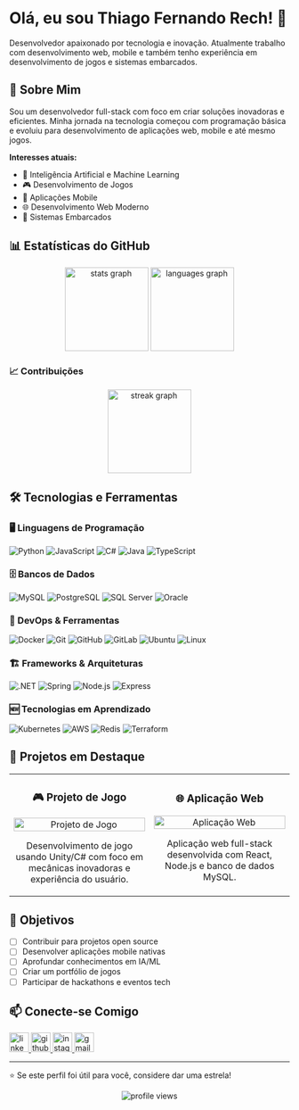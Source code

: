 # Olá, eu sou Thiago Fernando Rech! 👋

Desenvolvedor apaixonado por tecnologia e inovação. Atualmente trabalho com desenvolvimento web, mobile e também tenho experiência em desenvolvimento de jogos e sistemas embarcados.

## 🚀 Sobre Mim

Sou um desenvolvedor full-stack com foco em criar soluções inovadoras e eficientes. Minha jornada na tecnologia começou com programação básica e evoluiu para desenvolvimento de aplicações web, mobile e até mesmo jogos. 

**Interesses atuais:**
- 🤖 Inteligência Artificial e Machine Learning
- 🎮 Desenvolvimento de Jogos
- 📱 Aplicações Mobile
- 🌐 Desenvolvimento Web Moderno
- 🔧 Sistemas Embarcados

## 📊 Estatísticas do GitHub

<div align="center">
  <img src="https://github-readme-stats.vercel.app/api?username=ThiagoRech1997&hide_title=false&hide_rank=false&show_icons=true&include_all_commits=true&count_private=true&disable_animations=false&theme=dracula&locale=en&hide_border=false" height="150" alt="stats graph"  />
  <img src="https://github-readme-stats.vercel.app/api/top-langs?username=ThiagoRech1997&locale=en&hide_title=false&layout=compact&card_width=320&langs_count=5&theme=dracula&hide_border=false" height="150" alt="languages graph"  />
</div>

### 📈 Contribuições

<div align="center">
  <img src="https://github-readme-streak-stats.herokuapp.com/?user=ThiagoRech1997&theme=dracula&hide_border=false" height="150" alt="streak graph"  />
</div>

## 🛠️ Tecnologias e Ferramentas

### 🖥️ Linguagens de Programação

<div align="left">
  <img src="https://img.shields.io/badge/-Python-3776AB?style=for-the-badge&logo=python&logoColor=white" alt="Python" />
  <img src="https://img.shields.io/badge/-JavaScript-F7DF1E?style=for-the-badge&logo=javascript&logoColor=black" alt="JavaScript" />
  <img src="https://img.shields.io/badge/-C%23-239120?style=for-the-badge&logo=csharp&logoColor=white" alt="C#" />
  <img src="https://img.shields.io/badge/-Java-ED8B00?style=for-the-badge&logo=openjdk&logoColor=white" alt="Java" />
  <img src="https://img.shields.io/badge/-TypeScript-3178C6?style=for-the-badge&logo=typescript&logoColor=white" alt="TypeScript" />
</div>

### 🗄️ Bancos de Dados

<div align="left">
  <img src="https://img.shields.io/badge/-MySQL-4479A1?style=for-the-badge&logo=mysql&logoColor=white" alt="MySQL" />
  <img src="https://img.shields.io/badge/-PostgreSQL-316192?style=for-the-badge&logo=postgresql&logoColor=white" alt="PostgreSQL" />
  <img src="https://img.shields.io/badge/-SQL%20Server-CC2927?style=for-the-badge&logo=microsoft-sql-server&logoColor=white" alt="SQL Server" />
  <img src="https://img.shields.io/badge/-Oracle-F80000?style=for-the-badge&logo=oracle&logoColor=white" alt="Oracle" />
</div>

### 🚀 DevOps & Ferramentas

<div align="left">
  <img src="https://img.shields.io/badge/-Docker-2496ED?style=for-the-badge&logo=docker&logoColor=white" alt="Docker" />
  <img src="https://img.shields.io/badge/-Git-F05032?style=for-the-badge&logo=git&logoColor=white" alt="Git" />
  <img src="https://img.shields.io/badge/-GitHub-181717?style=for-the-badge&logo=github&logoColor=white" alt="GitHub" />
  <img src="https://img.shields.io/badge/-GitLab-FC6D26?style=for-the-badge&logo=gitlab&logoColor=white" alt="GitLab" />
  <img src="https://img.shields.io/badge/-Ubuntu-E95420?style=for-the-badge&logo=ubuntu&logoColor=white" alt="Ubuntu" />
  <img src="https://img.shields.io/badge/-Linux-FCC624?style=for-the-badge&logo=linux&logoColor=black" alt="Linux" />
</div>

### 🏗️ Frameworks & Arquiteturas

<div align="left">
  <img src="https://img.shields.io/badge/-.NET-512BD4?style=for-the-badge&logo=.net&logoColor=white" alt=".NET" />
  <img src="https://img.shields.io/badge/-Spring-6DB33F?style=for-the-badge&logo=spring&logoColor=white" alt="Spring" />
  <img src="https://img.shields.io/badge/-Node.js-339933?style=for-the-badge&logo=nodedotjs&logoColor=white" alt="Node.js" />
  <img src="https://img.shields.io/badge/-Express-000000?style=for-the-badge&logo=express&logoColor=white" alt="Express" />
</div>

### 🆕 Tecnologias em Aprendizado

<div align="left">
  <img src="https://img.shields.io/badge/-Kubernetes-326CE5?style=for-the-badge&logo=kubernetes&logoColor=white" alt="Kubernetes" />
  <img src="https://img.shields.io/badge/-AWS-232F3E?style=for-the-badge&logo=amazon-aws&logoColor=white" alt="AWS" />
  <img src="https://img.shields.io/badge/-Redis-DC382D?style=for-the-badge&logo=redis&logoColor=white" alt="Redis" />
  <img src="https://img.shields.io/badge/-Terraform-7B42BC?style=for-the-badge&logo=terraform&logoColor=white" alt="Terraform" />
</div>

## 💼 Projetos em Destaque

<div align="center">
  <table>
    <tr>
      <td width="50%">
        <h3 align="center">🎮 Projeto de Jogo</h3>
        <p align="center">
          <a href="#" target="_blank">
            <img src="https://via.placeholder.com/400x200/7289DA/FFFFFF?text=Projeto+de+Jogo" width="100%" alt="Projeto de Jogo"/>
          </a>
          <p align="center">
            Desenvolvimento de jogo usando Unity/C# com foco em mecânicas inovadoras e experiência do usuário.
          </p>
        </p>
      </td>
      <td width="50%">
        <h3 align="center">🌐 Aplicação Web</h3>
        <p align="center">
          <a href="#" target="_blank">
            <img src="https://via.placeholder.com/400x200/7289DA/FFFFFF?text=Aplicação+Web" width="100%" alt="Aplicação Web"/>
          </a>
          <p align="center">
            Aplicação web full-stack desenvolvida com React, Node.js e banco de dados MySQL.
          </p>
        </p>
      </td>
    </tr>
  </table>
</div>

## 🎯 Objetivos

- [ ] Contribuir para projetos open source
- [ ] Desenvolver aplicações mobile nativas
- [ ] Aprofundar conhecimentos em IA/ML
- [ ] Criar um portfólio de jogos
- [ ] Participar de hackathons e eventos tech

## 📫 Conecte-se Comigo

<div align="left">
  <a href="https://www.linkedin.com/in/thiago-fernando-rech/" target="_blank">
    <img src="https://img.shields.io/static/v1?message=LinkedIn&logo=linkedin&label=&color=0077B5&logoColor=white&labelColor=&style=for-the-badge" height="35" alt="linkedin logo"  />
  </a>
  <a href="https://github.com/ThiagoRech1997" target="_blank">
    <img src="https://img.shields.io/static/v1?message=GitHub&logo=github&label=&color=000000&logoColor=white&labelColor=&style=for-the-badge" height="35" alt="github logo"  />
  </a>
  <a href="https://www.instagram.com/thiago.rech1/" target="_blank">
    <img src="https://img.shields.io/static/v1?message=Instagram&logo=instagram&label=&color=E4405F&logoColor=white&labelColor=&style=for-the-badge" height="35" alt="instagram logo"  />
  </a>
  <a href="mailto:thiagorech.1997@gmail.com" target="_blank">
    <img src="https://img.shields.io/static/v1?message=Gmail&logo=gmail&label=&color=D14836&logoColor=white&labelColor=&style=for-the-badge" height="35" alt="gmail logo"  />
  </a>
</div>

---

⭐ Se este perfil foi útil para você, considere dar uma estrela!

<div align="center">
  <img src="https://komarev.com/ghpvc/?username=ThiagoRech1997&style=flat-square&color=blue" alt="profile views" />
</div>

